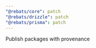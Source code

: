 ```yaml
---
"@rebats/core": patch
"@rebats/drizzle": patch
"@rebats/prisma": patch
---
```


Publish packages with provenance
